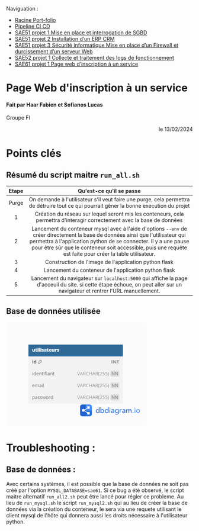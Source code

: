 Naviguation : 

* [Racine Port-folio](https://github.com/FabHaar/projets)
* [Pipeline CI CD](https://github.com/FabHaar/projets/tree/main/Pipeline%20CI%20CD)
* [SAE51 projet 1 Mise en place et interrogation de SGBD](https://github.com/FabHaar/projets/tree/main/SAE51%20projet%201%20Mise%20en%20place%20et%20interrogation%20de%20SGBD)
* [SAE51 projet 2 Installation d’un ERP CRM](https://github.com/FabHaar/projets/tree/main/SAE51%20projet%202%20Installation%20d%E2%80%99un%20ERPCRM)
* [SAE51 projet 3 Sécurité informatique Mise en place d’un Firewall et durcissement d’un serveur Web](https://github.com/FabHaar/projets/tree/main/SAE51%20projet%203%20S%C3%A9curit%C3%A9%20informatique%20Mise%20en%20place%20d%E2%80%99un%20Firewall%20et%20durcissement%20d%E2%80%99un%20serveur%20Web)
* [SAE52 projet 1 Collecte et traitement des logs de fonctionnement](https://github.com/FabHaar/projets/tree/main/SAE52%20projet%201%20Collecte%20et%20traitement%20des%20logs%20de%20fonctionnement)
* [SAE61 projet 1 Page web d’inscription à un service](https://github.com/FabHaar/projets/tree/main/SAE61%20projet%201%20Page%20web%20d%E2%80%99inscription%20%C3%A0%20un%20service)

# Page Web d'inscription à un service

#### Fait par Haar Fabien et Sofianos Lucas
Groupe FI
<div align="right">le 13/02/2024 </div>

# Points clés
## Résumé du script maitre `run_all.sh`
| **Etape** |                                                                                                                                           **Qu'est-ce qu'il se passe**                                                                                                                                          |
|:---------:|:---------------------------------------------------------------------------------------------------------------------------------------------------------------------------------------------------------------------------------------------------------------------------------------------------------------:|
| Purge     | On demande à l'utilisateur s'il veut faire une purge, cela permettra de détruire tout ce qui pourrait gêner la bonne execution du projet                                                                                                                                                                        |
| 1         | Création du réseau sur lequel seront mis les conteneurs, cela permettra d'interagir correctement avec la base de données                                                                                                                                                                                        |
| 2         | Lancement du conteneur mysql avec à l'aide d'options `--env` de créer directement la base de données ainsi que l'utilisateur qui permettra à l'application python de se connecter. Il y a une pause pour être sûr que le conteneur soit accessible, puis une requête est faite pour créer la table utilisateur. |
| 3         | Construction de l'image de l'application python flask                                                                                                                                                                                                                                                           |
| 4         | Lancement du conteneur de l'application python flask                                                                                                                                                                                                                                                            |
| 5         | Lancement du navigateur sur `localhost:5000` qui affiche la page d'acceuil du site. si cette étape échoue, on peut aller sur un navigateur et rentrer l'URL manuellement. 

## Base de données utilisée 
![sae61](sae61.png)

# Troubleshooting : 
## Base de données :
Avec certains systèmes, il est possible que la base de données ne soit pas créé par l'option `MYSQL_DATABASE=sae61`. Si ce bug a été observé, le script maitre alternatif `run_all2.sh` peut être lancé pour régler ce probleme. Au lieu de `run_mysql.sh` le script `run_mysql2.sh` qui au lieu de créer la base de données via la création du conteneur, le sera via une requete utilisant le client mysql de l'hôte qui donnera aussi les droits nécessaire à l'utilisateur python.